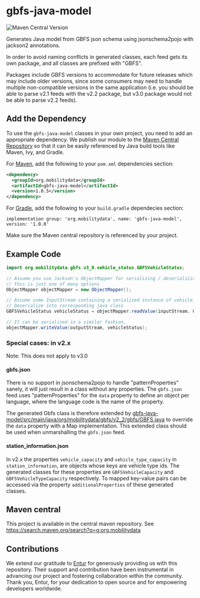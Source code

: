 # gbfs-java-model

![Maven Central Version](https://img.shields.io/maven-central/v/org.mobilitydata/gbfs-java-model.svg)

Generates Java model from GBFS json schema using jsonschema2pojo with jackson2 annotations.

In order to avoid naming conflicts in generated classes, each feed gets its own package, and all
classes are prefixed with "GBFS".

Packages include GBFS versions to accommodate for future releases which may include older versions,
since some consumers may need to handle multiple non-compatible versions in the same application 
(i.e. you should be able to parse v2.1 feeds with the v2.2 package, but v3.0 package would not
be able to parse v2.2 feeds).

## Add the Dependency 

To use the `gbfs-java-model` classes in your own project, you need to add
an appropriate dependency.  We publish our module to the [Maven Central Repository](http://search.maven.org/)
so that it can be easily referenced by Java build tools like Maven, Ivy, and Gradle.

For [Maven](http://maven.apache.org/), add the following to your `pom.xml`
dependencies section:

```xml
<dependency>
  <groupId>org.mobilitydata</groupId>
  <artifactId>gbfs-java-model</artifactId>
  <version>1.0.5</version>
</dependency>
```

For [Gradle](https://www.gradle.org/), add the following to your `build.gradle`
dependecies section:

```
implementation group: 'org.mobilitydata', name: 'gbfs-java-model', version: '1.0.0'
```

Make sure the Maven central repository is referenced by your project.

## Example Code
```java
import org.mobilitydata.gbfs.v3_0.vehicle_status.GBFSVehicleStatus;

// Assume you use Jackson's ObjectMapper for serializing / deserializing,
// this is just one of many options
ObjectMapper objectMapper = new ObjectMapper();

// Assume some InputStream containing a serialized instance of vehicle_status.json
// Deserialize into corresponding java class
GBFSVehicleStatus vehicleStatus = objectMapper.readValue(inputStream, GBFSVehicleStatus.class);

// It can be serialized in a similar fashion,
objectMapper.writeValue(outputStream, vehicleStatus);
```

### Special cases: in v2.x

Note: This does not apply to v3.0

#### gbfs.json

There is no support in jsonschema2pojo to handle "patternProperties" sanely, it will just result
in a class without any properties. The `gbfs.json` feed uses "patternProperties" for the `data`
property to define an object per language, where the language code is the name of the property.

The generated Gbfs class is therefore extended by 
[gbfs-java-model/src/main/java/org/mobilitydata/gbfs/v2_2/gbfs/GBFS.java](gbfs-java-model/src/main/java/org/mobilitydata/gbfs/v2_2/gbfs/GBFS.java) 
to override the `data` property with a Map implementation. This extended class should be used
when unmarshalling the `gbfs.json` feed.

#### station_information.json

In v2.x the properties `vehicle_capacity` and `vehicle_type_capacity` in `station_information`, are objects
whose keys are vehicle type ids. The generated classes for these properties are `GBFSVehicleCapacity` and
`GBFSVehicleTypeCapacity` respectively. To mapped key-value pairs can be accessed via the property `additionalProperties`
of these generated classes.

## Maven central
This project is available in the central maven repository.
See https://search.maven.org/search?q=g:org.mobilitydata

## Contributions
We extend our gratitude to [Entur](https://www.entur.org/) for generously providing us with this repository. Their support and contribution have been instrumental in advancing our project and fostering collaboration within the community. Thank you, Entur, for your dedication to open source and for empowering developers worldwide.
